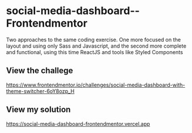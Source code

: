 # social-media-dashboard--Frontendmentor
Two approaches to the same coding exercise. One more focused on the layout and using only Sass and Javascript, and the second more complete and functional, using this time ReactJS and tools like Styled Components

## View the challege
https://www.frontendmentor.io/challenges/social-media-dashboard-with-theme-switcher-6oY8ozp_H

## View my solution
https://social-media-dashboard-frontendmentor.vercel.app
